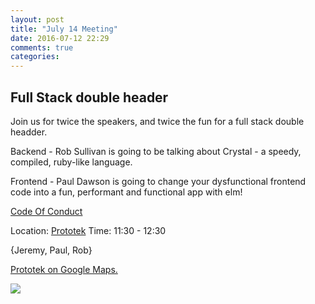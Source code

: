 ```yaml
---
layout: post
title: "July 14 Meeting"
date: 2016-07-12 22:29
comments: true
categories: 
---
```


## Full Stack double header

Join us for twice the speakers, and twice the fun for a full stack
double headder.

Backend - Rob Sullivan is going to be talking about Crystal - a speedy, compiled, ruby-like language.

Frontend - Paul Dawson is going to change your dysfunctional frontend code into a fun, performant and functional app with elm!


[Code Of Conduct](http://www.okcruby.org/about/)

Location: [Prototek][prototek]
Time: 11:30 - 12:30

{Jeremy, Paul, Rob}

<a href="https://www.google.com/maps/place/401+NW+10th+St/@35.478527,-97.519417,17z/data=!3m1!4b1!4m2!3m1!1s0x87b21733fd30d655:0xce3a1cd9b95c8415">Prototek on Google Maps.</a>

<img src="{{root_url}}/images/prototek_parking.jpg" class="fit">

[prototek]: http://prototekokc.com/
